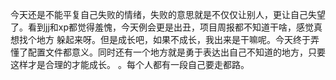 今天还是不能平复自己失败的情绪，失败的意思就是不仅仅让别人，更让自己失望了。看到jj和xp都觉得羞愧，今天例会更是出丑，项目周报都不知道干啥，感觉真想找个地方
躲起来呀。但是成长吧，如果不成长，我出来是干嘛呢。今天终于弄懂了配置文件都意义。同时还有一个地方就是勇于表达出自己不知道的地方，只要这样才是合理的才能成长。
。每个人都有一段自己要走都路。
